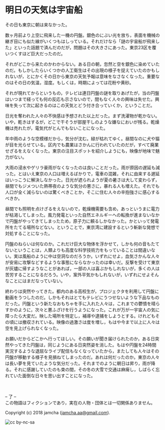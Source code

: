 # 明日の天気は宇宙船

その日も東京に朝は来なかった。  

数ヶ月前より上空に飛来した一機の円盤。銀色のにぶい光を放ち，表面を機械の継ぎ目にも似た線がいくつもはしっている。それだけなら「謎の宇宙船が飛来した」といった話題で済んだのだが，問題はその大きさにあった。東京23区を覆いつくすほど巨大だったのだ。  

それがどこから来たのかわからない。ある日の朝，忽然と空を銀色に染めていたのだ。もしかしたらいくつかの人工衛生はその出現の様子を捉えていたのかもしれないが，とにかくその日から東京の天気予報は意味をなさなくなった。重要なのはその日の気温，湿度。もしくは，時期によっては花粉や黄砂。  

それが現れてからというもの，テレビは連日円盤の謎を取りあげたが，当の円盤はいつまで経っても何の反応も示さないので，間もなく人々の興味は失せた。興味を失って次に起きるのはこの天気とどう付き合っていくか，ということだ。  

日光を奪われた人々の不快感は予想された以上だった。まず洗濯物が乾かない。いや，乾きはするが，どこで干そうが部屋干しのような嫌なにおいが残る。乾燥機は売れたが，電気代がとんでもないことになった。  

年中雨のような空模様だから，気分が沈む。緑が枯れてゆく。昼間なのに犬や猫が目を光らせている。区内でも農業はさかんに行われていたのだが，すべて廃業せざるをえなくなった。東京の注目スポットを紹介しようにも，映像が地味で魅力がない。  

大雨の浸水やゲリラ豪雨がなくなったのは良いことだった。雨が原因の遅延も減った。とはいえ東京の人口は増えるばかりで，電車の混雑，それに由来する遅延はいっこうに解決しなかった。日光が遮られようが夏の暑さは大して変わらず，昼間でもジメついた熱帯夜のような気分の悪さに，暴れる人も増えた。それでも人口が全く減らないのは驚くべきことか，そこに住む人々の辛抱強さに感心するべきか。  

昼間でも照明を点けざるをえないので，乾燥機需要も含め，あっというまに電力が枯渇してしまった。風力発電といった自然エネルギーへの転換が進まないなかで円盤がやってきてしまったため，原子力に頼るしかなかった。かといって発電所をたてる場所などない。ということで，東京湾に建設するという斬新な発想で対処することになった。  

円盤のねらいは何なのか。これだけ巨大な物体を浮かせて，しかも何の音もたてないということは，人類よりも高度な科学技術力をもっていることは間違いない。実は風船のように中は空洞なのだろうか。いずれにせよ，血気さかんな人々が安易に攻撃などするような事態にならなかったのは幸いだ。反撃を受けて東京が灰燼に帰すようなことがあれば，一部の人は喜ぶかもしれないが，多くの人は苦労することになるだろう。いや，案外平気かもしれないが，いずれにせよそんなことにはまだなっていない。  

終わりは突然やってきた。都内のある高校生が，プロジェクタを利用して円盤に動画をうつしたのだ。しかもそれはとてもテレビにうつせないような下品なものだった。円盤という新たなおもちゃを手に入れた人々は，これまでの鬱憤を晴らすかのように，次々と悪ふざけを行うようになった。これが万が一宇宙人の気に障ったら大変だ。映した場所を特定し，補導や逮捕をしようとする。けれどもその頃には撤収されている。映像の過激さは度を増し，もはや今まで以上に人々は空を見上げられなくなった。  

お願いだからどこかへ行ってほしい。その願いが聞き届けられたのか，ある日突然やってきた円盤は，同じようにある日突然姿を消した。もはや円盤を24時間実況するような退屈なライブ配信もなくなっていたから，またしても人々はその円盤が移動する様子を見損ねてしまったのだ。あれは何だったのか。東京の人々は長い夢を見ていたような気分だった。それまでのように朝日は昇り，雨が降る。それに感謝していたのも束の間，その冬の大雪で交通は麻痺し，しばらく忘れていた面倒な日々を思い出すことになった。  

<br>  
<br>  
&#x2013; 了 &#x2013;  

<br>  
この物語はフィクションであり，実在の人物・団体とは一切関係ありません。  

Copyright (c) 2018 jamcha (jamcha.aa@gmail.com).  

![cc by-nc-sa](https://i.creativecommons.org/l/by-nc-sa/4.0/88x31.png)
